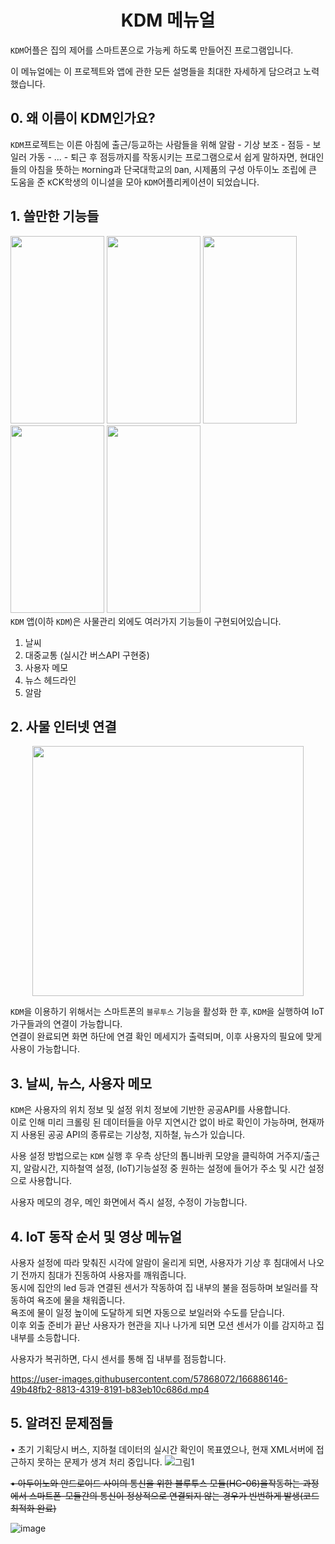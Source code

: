 # <div align="center">KDM 메뉴얼</div>
```KDM```어플은 집의 제어를 스마트폰으로 가능케 하도록 만들어진 프로그램입니다.  
  
이 메뉴얼에는 이 프로젝트와 앱에 관한 모든 설명들을 최대한 자세하게 담으려고 노력했습니다.

## 0. 왜 이름이 KDM인가요?
```KDM```프로젝트는 이른 아침에 출근/등교하는 사람들을  위해 알람 - 기상 보조 - 점등 - 보일러 가동 - ... - 퇴근 후 점등까지를 작동시키는 프로그램으로서 
쉽게 말하자면, 현대인들의 아침을 뜻하는 ```M```orning과 단국대학교의 ```D```an, 시제품의 구성 아두이노 조립에 큰 도움을 준 ```K```CK학생의 이니셜을 모아
```KDM```어플리케이션이 되었습니다.

## 1. 쓸만한 기능들
<img src="https://github.com/reane0809/Mid-Term-Project/blob/main/manual/img/main_1.png" width="150" height="300"></img>
<img src="https://github.com/reane0809/Mid-Term-Project/blob/main/manual/img/main_2.png" width="150" height="300"></img>
<img src="https://github.com/reane0809/Mid-Term-Project/blob/main/manual/img/main_3.png" width="150" height="300"></img>
<img src="https://github.com/reane0809/Mid-Term-Project/blob/main/manual/img/main_4.png" width="150" height="300"></img>
<img src="https://github.com/reane0809/Mid-Term-Project/blob/main/manual/img/main_5.png" width="150" height="300"></img>   
```KDM``` 앱(이하 ```KDM```)은 사물관리 외에도 여러가지 기능들이 구현되어있습니다.   
1. 날씨
2. 대중교통 (실시간 버스API 구현중)
3. 사용자 메모
4. 뉴스 헤드라인
5. 알람   

## 2. 사물 인터넷 연결
<div align="center"><img src="https://github.com/reane0809/Mid-Term-Project/blob/main/manual/img/LoB-A.PNG" width="434" height="400"></img></div>    

```KDM```을 이용하기 위해서는 스마트폰의 ```블루투스``` 기능을 활성화 한 후, ```KDM```을 실행하여 IoT가구들과의 연결이 가능합니다.     
연결이 완료되면 화면 하단에 연결 확인 메세지가 출력되며, 이후 사용자의 필요에 맞게 사용이 가능합니다.

## 3. 날씨, 뉴스, 사용자 메모
```KDM```은 사용자의 위치 정보 및 설정 위치 정보에 기반한 공공API를 사용합니다.   
이로 인해 미리 크롤링 된 데이터들을 아무 지연시간 없이 바로 확인이 가능하며, 현재까지 사용된 공공 API의 종류로는 기상청, 지하철, 뉴스가 있습니다.   

사용 설정 방법으로는 ```KDM``` 실행 후 우측 상단의 톱니바퀴 모양을 클릭하여 거주지/출근지, 알람시간, 지하철역 설정, (IoT)기능설정 중 원하는 설정에 들어가 주소 및 시간 설정으로
사용합니다.

사용자 메모의 경우, 메인 화면에서 즉시 설정, 수정이 가능합니다.

## 4. IoT 동작 순서 및 영상 메뉴얼
사용자 설정에 따라 맞춰진 시각에 알람이 울리게 되면, 사용자가 기상 후 침대에서 나오기 전까지 침대가 진동하여 사용자를 깨워줍니다.   
동시에 집안의 led 등과 연결된 센서가 작동하여 집 내부의 불을 점등하며 보일러를 작동하여 욕조에 물을 채워줍니다.   
욕조에 물이 일정 높이에 도달하게 되면 자동으로 보일러와 수도를 닫습니다.    
이후 외출 준비가 끝난 사용자가 현관을 지나 나가게 되면 모션 센서가 이를 감지하고 집 내부를 소등합니다.    

사용자가 복귀하면, 다시 센서를 통해 집 내부를 점등합니다.    


https://user-images.githubusercontent.com/57868072/166886146-49b48fb2-8813-4319-8191-b83eb10c686d.mp4


## 5. 알려진 문제점들
• 초기 기획당시 버스, 지하철 데이터의 실시간 확인이 목표였으나, 현재 XML서버에 접근하지 못하는 문제가 생겨 처리 중입니다.
![그림1](https://user-images.githubusercontent.com/57868072/166886760-0ace8c17-622c-44e6-b3f1-5401d832a206.png)    

~~• 아두이노와 안드로이드 사이의 통신을 위한 블루투스 모듈(HC-06)을작동하는 과정에서 스마트폰-모듈간의 통신이 정상적으로 연결되지 않는 경우가 빈번하게 발생(코드 최적화 완료)~~

![image](https://user-images.githubusercontent.com/57868072/166887300-484487c2-218e-4113-bfd2-ea4bbf423b6d.png)
